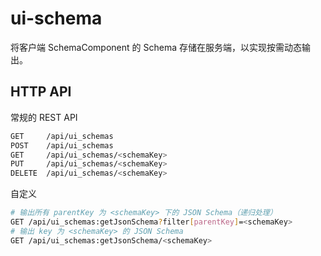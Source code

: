 # ui-schema

将客户端 SchemaComponent 的 Schema 存储在服务端，以实现按需动态输出。

## HTTP API

常规的 REST API

```bash
GET     /api/ui_schemas
POST    /api/ui_schemas
GET     /api/ui_schemas/<schemaKey>
PUT     /api/ui_schemas/<schemaKey>
DELETE  /api/ui_schemas/<schemaKey>
```

自定义

```bash
# 输出所有 parentKey 为 <schemaKey> 下的 JSON Schema（递归处理）
GET /api/ui_schemas:getJsonSchema?filter[parentKey]=<schemaKey>
# 输出 key 为 <schemaKey> 的 JSON Schema
GET /api/ui_schemas:getJsonSchema/<schemaKey>
```
